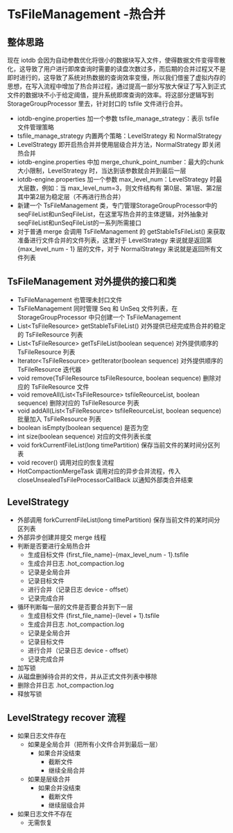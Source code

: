 <!--

    Licensed to the Apache Software Foundation (ASF) under one
    or more contributor license agreements.  See the NOTICE file
    distributed with this work for additional information
    regarding copyright ownership.  The ASF licenses this file
    to you under the Apache License, Version 2.0 (the
    "License"); you may not use this file except in compliance
    with the License.  You may obtain a copy of the License at
    
        http://www.apache.org/licenses/LICENSE-2.0
    
    Unless required by applicable law or agreed to in writing,
    software distributed under the License is distributed on an
    "AS IS" BASIS, WITHOUT WARRANTIES OR CONDITIONS OF ANY
    KIND, either express or implied.  See the License for the
    specific language governing permissions and limitations
    under the License.

-->

# TsFileManagement -热合并

## 整体思路

现在 iotdb 会因为自动参数优化将很小的数据块写入文件，使得数据文件变得零散化，这导致了用户进行即席查询时需要的读盘次数过多，而后期的合并过程又不是即时进行的，这导致了系统对热数据的查询效率变慢，所以我们借鉴了虚拟内存的思想，在写入流程中增加了热合并过程，通过提高一部分写放大保证了写入到正式文件的数据块不小于给定阈值，提升系统即席查询的效率。将这部分逻辑写到 StorageGroupProcessor 里去，针对封口的 tsfile 文件进行合并。

- iotdb-engine.properties 加一个参数 tsfile_manage_strategy：表示 tsfile 文件管理策略
- tsfile_manage_strategy 内置两个策略：LevelStrategy 和 NormalStrategy
- LevelStrategy 即开启热合并并使用层级合并方法，NormalStrategy 即关闭热合并
- iotdb-engine.properties 中加 merge_chunk_point_number：最大的chunk大小限制，LevelStrategy 时，当达到该参数就合并到最后一层
- iotdb-engine.properties 加一个参数 max_level_num：LevelStrategy 时最大层数，例如：当 max_level_num=3，则文件结构有 第0层、第1层、第2层 其中第2层为稳定层（不再进行热合并）
- 新建一个 TsFileManagement 类，专门管理StorageGroupProcessor中的seqFileList和unSeqFileList，在这里写热合并的主体逻辑，对外抽象对seqFileList和unSeqFileList的一系列所需接口
- 对于普通 merge 会调用 TsFileManagement 的 getStableTsFileList() 来获取准备进行文件合并的文件列表，这里对于 LevelStrategy 来说就是返回第 {max_level_num - 1} 层的文件，对于 NormalStrategy 来说就是返回所有文件列表

## TsFileManagement 对外提供的接口和类

- TsFileManagement 也管理未封口文件
- TsFileManagement 同时管理 Seq 和 UnSeq 文件列表，在 StorageGroupProcessor 中只创建一个 TsFileManagement
- List\<TsFileResource\> getStableTsFileList() 对外提供已经完成热合并的稳定的 TsFileResource 列表
- List\<TsFileResource\> getTsFileList(boolean sequence) 对外提供顺序的 TsFileResource 列表
- Iterator\<TsFileResource\> getIterator(boolean sequence) 对外提供顺序的 TsFileResource 迭代器
- void remove(TsFileResource tsFileResource, boolean sequence) 删除对应的 TsFileResource 文件
- void removeAll(List\<TsFileResource\> tsfileReourceList, boolean sequence) 删除对应的 TsFileResource 列表
- void addAll(List\<TsFileResource\> tsfileReourceList, boolean sequence) 批量加入 TsFileResource 列表
- boolean isEmpty(boolean sequence) 是否为空
- int size(boolean sequence) 对应的文件列表长度
- void forkCurrentFileList(long timePartition) 保存当前文件的某时间分区列表
- void recover() 调用对应的恢复流程
- HotCompactionMergeTask 调用对应的异步合并流程，传入 closeUnsealedTsFileProcessorCallBack 以通知外部类合并结束

## LevelStrategy

* 外部调用 forkCurrentFileList(long timePartition) 保存当前文件的某时间分区列表
* 外部异步创建并提交 merge 线程
* 判断是否要进行全局热合并
	* 生成目标文件 {first_file_name}-{max_level_num - 1}.tsfile
	* 生成合并日志 .hot_compaction.log
	* 记录是全局合并
	* 记录目标文件
	* 进行合并（记录日志 device - offset）
	* 记录完成合并
* 循环判断每一层的文件是否要合并到下一层
	* 生成目标文件 {first_file_name}-{level + 1}.tsfile
	* 生成合并日志 .hot_compaction.log
	* 记录是全局合并
	* 记录目标文件
	* 进行合并（记录日志 device - offset）
	* 记录完成合并
* 加写锁
* 从磁盘删掉待合并的文件，并从正式文件列表中移除
* 删除合并日志 .hot_compaction.log
* 释放写锁

## LevelStrategy recover 流程

* 如果日志文件存在
	* 如果是全局合并（把所有小文件合并到最后一层）
		* 如果合并没结束
			* 截断文件
			* 继续全局合并
	* 如果是层级合并
		* 如果合并没结束
			* 截断文件
			* 继续层级合并
* 如果日志文件不存在
	* 无需恢复
